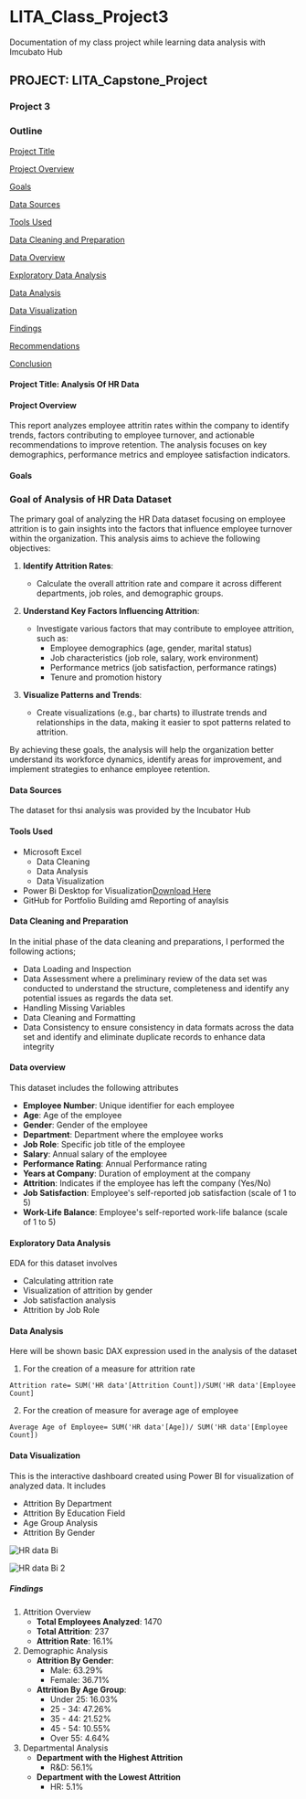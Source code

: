 # LITA_Class_Project3
Documentation of my class project while learning data analysis with Imcubato Hub
## PROJECT: LITA_Capstone_Project
### Project 3
### Outline
[Project Title](#Project-Title)

[Project Overview](#Project-Overview)

[Goals](#Goals)

[Data Sources](#Data-Sources)

[Tools Used](#Tools-Used)

[Data Cleaning and Preparation](#Data-Cleaning-and-Preparation)

[Data Overview](#Data-Overview)

[Exploratory Data Analysis](#Exploratory-Data-Anaysis)

[Data Analysis](#Data-Analysis)

[Data Visualization](#Data-Visualization)

[Findings](#Findings)

[Recommendations](#Recommendations)

[Conclusion](#Conclusion)


#### Project Title: Analysis Of HR Data
#### Project Overview 
This report analyzes employee attritin rates within the company to identify trends, factors contributing to employee turnover, and actionable recommendations to improve retention. The analysis focuses on key demographics, performance metrics and employee satisfaction indicators.

#### Goals
### Goal of Analysis of HR Data Dataset

The primary goal of analyzing the HR Data dataset focusing on employee attrition is to gain insights into the factors that influence employee turnover within the organization. This analysis aims to achieve the following objectives:

1. **Identify Attrition Rates**: 
   - Calculate the overall attrition rate and compare it across different departments, job roles, and demographic groups.

2. **Understand Key Factors Influencing Attrition**:
   - Investigate various factors that may contribute to employee attrition, such as:
     - Employee demographics (age, gender, marital status)
     - Job characteristics (job role, salary, work environment)
     - Performance metrics (job satisfaction, performance ratings)
     - Tenure and promotion history

3. **Visualize Patterns and Trends**:
   - Create visualizations (e.g., bar charts) to illustrate trends and relationships in the data, making it easier to spot patterns related to attrition.

By achieving these goals, the analysis will help the organization better understand its workforce dynamics, identify areas for improvement, and implement strategies to enhance employee retention.

#### Data Sources
The dataset for thsi analysis was provided by the Incubator Hub

#### Tools Used
- Microsoft Excel
   - Data Cleaning
   - Data Analysis
   - Data Visualization
- Power Bi Desktop for Visualization[Download Here](https://www.google.com/url?client=internal-element-cse&cx=012684331380167808104:oe5oj--md1a&q=https://www.microsoft.com/en-us/power-platform/products/power-bi/downloads&sa=U&ved=2ahUKEwjQubqQr8GJAxUvUaQEHV7fEFkQFnoECBUQAQ&usg=AOvVaw1759XFBNl5AM71b9k88zga)
- GitHub for Portfolio Building amd Reporting of anaylsis

#### Data Cleaning and Preparation

In the initial phase of the data cleaning and preparations, I performed the following actions;

- Data Loading and Inspection
- Data Assessment where a preliminary review of the data set was conducted to understand the structure, completeness and identify any potential issues as regards the data set.
- Handling Missing Variables
- Data Cleaning and Formatting
- Data Consistency to ensure consistency in data formats across the data set and identify and eliminate duplicate records to enhance data integrity

#### Data overview

This dataset includes the following attributes 
- **Employee Number**: Unique identifier for each employee
- **Age**: Age of the employee
- **Gender**: Gender of the employee
- **Department**: Department where the employee works
- **Job Role**: Specific job title of the employee
- **Salary**: Annual salary of the employee
- **Performance Rating**: Annual Performance rating 
- **Years at Company**: Duration of employment at the company
- **Attrition**: Indicates if the employee has left the company (Yes/No)
- **Job Satisfaction**: Employee's self-reported job satisfaction (scale of 1 to 5)
- **Work-Life Balance**: Employee's self-reported work-life balance (scale of 1 to 5)

#### Exploratory Data Analysis 
EDA for this dataset involves 
- Calculating attrition rate
- Visualization of attrition by gender
- Job satisfaction analysis 
- Attrition by Job Role

#### Data Analysis
Here will be shown basic DAX expression used in the analysis of the dataset
1. For the creation of a measure for attrition rate
```DAX
Attrition rate= SUM('HR data'[Attrition Count])/SUM('HR data'[Employee Count]
```
2. For the creation of measure for average age of employee
```DAX
Average Age of Employee= SUM('HR data'[Age])/ SUM('HR data'[Employee Count])
```
#### Data Visualization
This is the interactive dashboard created using Power BI for visualization of analyzed data.
It includes
- Attrition By Department
- Attrition By Education Field
- Age Group Analysis
- Attrition By Gender

![HR data Bi](https://github.com/user-attachments/assets/eec3afae-6dc9-4bb1-8f61-ccdea6842087)

![HR data Bi 2](https://github.com/user-attachments/assets/48d12284-9707-4499-9240-afd6c418fe8e)

##### Findings
1. Attrition Overview
   - **Total Employees Analyzed**: 1470
   - **Total Attrition**: 237
   - **Attrition Rate**: 16.1%
2. Demographic Analysis
   - **Attrition By Gender**:
      - Male: 63.29%
      - Female: 36.71%
   - **Attrition By Age Group**:
      - Under 25: 16.03%
      - 25 - 34: 47.26%
      - 35 - 44: 21.52%
      - 45 - 54: 10.55%
      - Over 55: 4.64%
3. Departmental Analysis
   - **Department with the Highest Attrition**
      - R&D: 56.1%
   - **Department with the Lowest Attrition**
      - HR: 5.1%

   
                              


